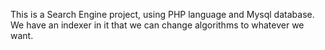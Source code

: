 This is a Search Engine project, using PHP language and Mysql database.
We have an indexer in it that we can change algorithms to whatever we want.
